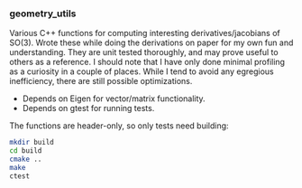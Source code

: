 ### geometry_utils

Various C++ functions for computing interesting derivatives/jacobians of SO(3).
Wrote these while doing the derivations on paper for my own fun and understanding.
They are unit tested thoroughly, and may prove useful to others as a reference.
I should note that I have only done minimal profiling as a curiosity in a couple of places.
While I tend to avoid any egregious inefficiency, there are still possible optimizations.

- Depends on Eigen for vector/matrix functionality.
- Depends on gtest for running tests.

The functions are header-only, so only tests need building:
```bash
mkdir build
cd build
cmake ..
make
ctest
```
